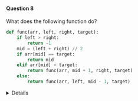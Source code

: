 #### Question 8

What does the following function do?

```python
def func(arr, left, right, target):
    if left > right:
        return -1
    mid = (left + right) // 2
    if arr[mid] == target:
        return mid
    elif arr[mid] < target:
        return func(arr, mid + 1, right, target)
    else:
        return func(arr, left, mid - 1, target)

```
<details>

- Answer: Binary Search Recursive

- Explanation: Recursively searches for target in a sorted array.

</details>